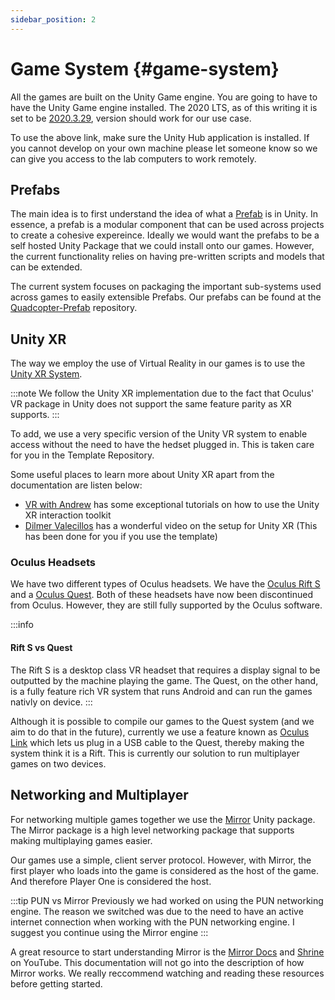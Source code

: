 ```yaml
---
sidebar_position: 2
---
```

# Game System {#game-system}
All the games are built on the Unity Game engine. You are going to have to have the Unity Game engine installed.
The 2020 LTS, as of this writing it is set to be [2020.3.29](unityhub://2020.3.29f1/2ff179115da0), version should work
for our use case.

To use the above link, make sure the Unity Hub application is installed. If you cannot develop on your own machine
please let someone know so we can give you access to the lab computers to work remotely.

## Prefabs
The main idea is to first understand the idea of what a [Prefab](https://docs.unity3d.com/Manual/Prefabs.html) is in
Unity.  In essence, a prefab is a modular component that can be used across projects to create a cohesive expereince.
Ideally we would want the prefabs to be a self hosted Unity Package that we could install onto our games. However,
the current functionality relies on having pre-written scripts and models that can be extended.

The current system focuses on packaging the important sub-systems used across games to easily extensible Prefabs.
Our prefabs can be found at the [Quadcopter-Prefab](https://github.com/quadcopter-ar/Quadcopter-Prefabs) repository.

## Unity XR
The way we employ the use of Virtual Reality in our games is to use the
[Unity XR System](https://docs.unity3d.com/Manual/XR.html).

:::note
We follow the Unity XR implementation due to the fact that Oculus' VR package in Unity does not support the same
feature parity as XR supports.
:::

To add, we use a very specific
version of the Unity VR system to enable access without the need to have the hedset plugged in.
This is taken care for you in the Template Repository.

Some useful places to learn more about Unity XR apart from the documentation are listen below:
- [VR with Andrew](https://www.youtube.com/watch?v=ndwJHpxd9Mo&list=PLmc6GPFDyfw90Xo_T69Va6kw07qJ8nLz7) has some exceptional tutorials on how to use the Unity XR interaction toolkit
- [Dilmer Valecillos](https://www.youtube.com/watch?v=Hnoad3DM_pA) has a wonderful video on the setup for Unity XR (This has been done for you if you use the template)

### Oculus Headsets
We have two different types of Oculus headsets. We have the [Oculus Rift S](https://www.oculus.com/rift-s/features/) and a [Oculus Quest](https://www.oculus.com/quest/features/).
Both of these headsets have now been discontinued from Oculus. However, they are still fully supported by the Oculus
software.

:::info
#### Rift S vs Quest
The Rift S is a desktop class VR headset that requires a display signal to be outputted by the machine playing the game.
The Quest, on the other hand, is a fully feature rich VR system that runs Android and can run the games nativly on device.
:::

Although it is possible to compile our games to the Quest system (and we aim to do that in the future), currently we use
a feature known as [Oculus Link](https://www.oculus.com/accessories/oculus-link/) which lets us plug in a USB cable
to the Quest, thereby making the system think it is a Rift. This is currently our solution to run multiplayer games
on two devices.

## Networking and Multiplayer
For networking multiple games together we use the [Mirror](https://github.com/vis2k/Mirror) Unity package. The Mirror package is a high level networking package that supports making multiplaying games easier.

Our games use a simple, client server protocol. However, with Mirror, the first player who loads into the game is considered as the host of the game. And therefore Player One is considered the host.

:::tip PUN vs Mirror
Previously we had worked on using the PUN networking engine. The reason we switched was due to the need to have an
active internet connection when working with the PUN networking engine. I suggest you continue using the Mirror engine
:::

A great resource to start understanding Mirror is the [Mirror Docs](https://mirror-networking.gitbook.io/docs/) and [Shrine](https://www.youtube.com/watch?v=8VVgIjWBXks) on YouTube. This documentation will not go into the description of how Mirror works.
We really reccommend watching and reading these resources before getting started.
